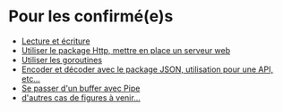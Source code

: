 # Pour les confirmé(e)s

- [Lecture et écriture](https://github.com/sylver-john/FrenchGo/tree/master/confirm%C3%A9/io)
- [Utiliser le package Http, mettre en place un serveur web](https://github.com/sylver-john/FrenchGo/tree/master/confirm%C3%A9/http)
- [Utiliser les goroutines](https://github.com/sylver-john/FrenchGo/tree/master/confirm%C3%A9/goroutine)
- [Encoder et décoder avec le package JSON, utilisation pour une API, etc...](https://github.com/sylver-john/FrenchGo/tree/master/confirm%C3%A9/json)
- [Se passer d'un buffer avec Pipe]()
- [d'autres cas de figures à venir...]()
